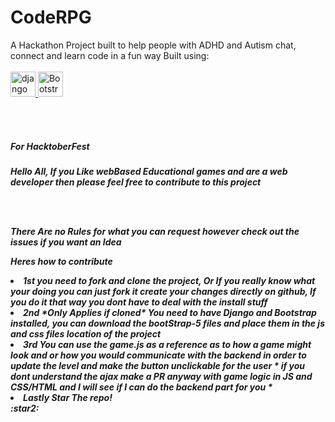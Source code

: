 # CodeRPG
A Hackathon Project built to help people with ADHD and Autism chat, connect and learn code in a fun way
Built using:
<br></br>
<a href="https://www.djangoproject.com/" target="_blank" rel="noreferrer"> <img src="https://cdn.worldvectorlogo.com/logos/django.svg" alt="django" width="40" height="40"/> </a>
    <img src="https://getbootstrap.com/docs/5.2/assets/brand/bootstrap-logo-shadow.png" alt="Bootstrap logo" width="40" height="40">
  </a>

  <br></br>
<h5>For HacktoberFest<h5>
<p>Hello All, If you Like webBased Educational games 
  and are a web developer then please feel free to contribute to this project</p>
  <br></br>
  <p> There Are no Rules for what you can request however check out the issues if you want an Idea <p>
  Heres how to  contribute 
  <li>1st you need to fork and clone the project, Or If you really know what your doing you can just fork it create your changes directly on github, If you do it that way you dont have to deal with the install stuff </li>
  <li>2nd *Only Applies if cloned* You need to have Django and Bootstrap installed, you can download the bootStrap-5 files and place them in the js and css files location of the project</li>
  <li>3rd You can use the game.js as a reference as to how a game might look and or how you would communicate with the backend in order to update the level and make the button unclickable for the user * if you dont understand the ajax make a PR anyway with game logic in JS and CSS/HTML and I will see if I can do the backend part for you *</li>
  <li>Lastly Star The repo!</li> :star2: